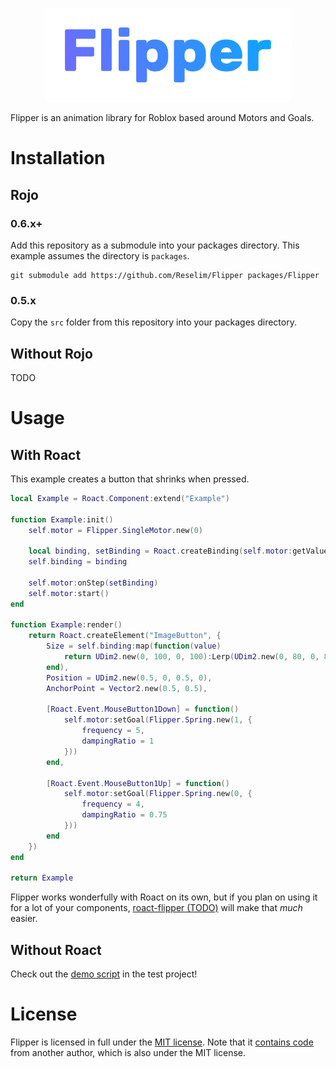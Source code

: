<p align="center">
	<img src=".github/logo.png" height=150>
</p>

Flipper is an animation library for Roblox based around Motors and Goals.

# Installation

## Rojo

### 0.6.x+

Add this repository as a submodule into your packages directory. This example assumes the directory is `packages`.

```
git submodule add https://github.com/Reselim/Flipper packages/Flipper
```

### 0.5.x

Copy the `src` folder from this repository into your packages directory.

## Without Rojo

TODO

# Usage

## With Roact

This example creates a button that shrinks when pressed.

```lua
local Example = Roact.Component:extend("Example")

function Example:init()
	self.motor = Flipper.SingleMotor.new(0)

	local binding, setBinding = Roact.createBinding(self.motor:getValue())
	self.binding = binding

	self.motor:onStep(setBinding)
	self.motor:start()
end

function Example:render()
	return Roact.createElement("ImageButton", {
		Size = self.binding:map(function(value)
			return UDim2.new(0, 100, 0, 100):Lerp(UDim2.new(0, 80, 0, 80), value)
		end),
		Position = UDim2.new(0.5, 0, 0.5, 0),
		AnchorPoint = Vector2.new(0.5, 0.5),

		[Roact.Event.MouseButton1Down] = function()
			self.motor:setGoal(Flipper.Spring.new(1, {
				frequency = 5,
				dampingRatio = 1
			}))
		end,

		[Roact.Event.MouseButton1Up] = function()
			self.motor:setGoal(Flipper.Spring.new(0, {
				frequency = 4,
				dampingRatio = 0.75
			}))
		end
	})
end

return Example
```

Flipper works wonderfully with Roact on its own, but if you plan on using it for a lot of your components, [roact-flipper (TODO)]() will make that *much* easier.

## Without Roact

Check out the [demo script](test/demo.client.lua) in the test project!

# License

Flipper is licensed in full under the [MIT license](LICENSE). Note that it [contains code](src/Spring.lua) from another author, which is also under the MIT license.